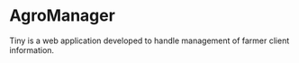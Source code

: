 # AgroManager
Tiny is a web application developed to handle management of farmer client information.
